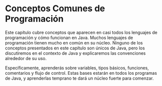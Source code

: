 # Conceptos Comunes de Programación

Este capítulo cubre conceptos que aparecen en casi todos los lenguajes de programación y cómo funcionan en Java. Muchos lenguajes de programación tienen mucho en común en su núcleo. Ninguno de los conceptos presentados en este capítulo son únicos de Java, pero los discutiremos en el contexto de Java y explicaremos las convenciones alrededor de su uso.

Específicamente, aprenderás sobre variables, tipos básicos, funciones, comentarios y flujo de control. Estas bases estarán en todos los programas de Java, y aprenderlas temprano te dará un núcleo fuerte para comenzar.

